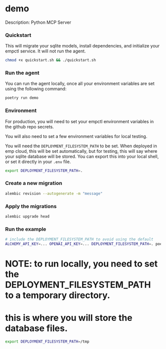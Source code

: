 # demo

Description: Python MCP Server

### Quickstart 

This will migrate your sqlite models, install dependencies, and initialize your empctl service.  It will not run the agent.

```bash
chmod +x quickstart.sh && ./quickstart.sh
```

### Run the agent

You can run the agent locally, once all your environment variables are set using the following command:

```bash
poetry run demo
```

### Environment

For production, you will need to set your empctl environment variables in the github repo secrets.

You will also need to set a few environment variables for local testing.

You will need the `DEPLOYMENT_FILESYSTEM_PATH` to be set.  When deployed in emp cloud, this will be set automatically, but for testing, this will say where your sqlite database will be stored.  You can export this into your local shell, or set it directly in your `.env` file.

```bash
export DEPLOYMENT_FILESYSTEM_PATH=.
```

### Create a new migration
```bash
alembic revision --autogenerate -m "message"
```

### Apply the migrations
```bash
alembic upgrade head
```

### Run the example
```bash
# include the DEPLOYMENT_FILESYSTEM_PATH to avoid using the default
ALCHEMY_API_KEY=... OPENAI_API_KEY=... DEPLOYMENT_FILESYSTEM_PATH=. poetry run demo
```

# NOTE: to run locally, you need to set the DEPLOYMENT_FILESYSTEM_PATH to a temporary directory.
#       this is where you will store the database files.
```bash
export DEPLOYMENT_FILESYSTEM_PATH=/tmp
```
